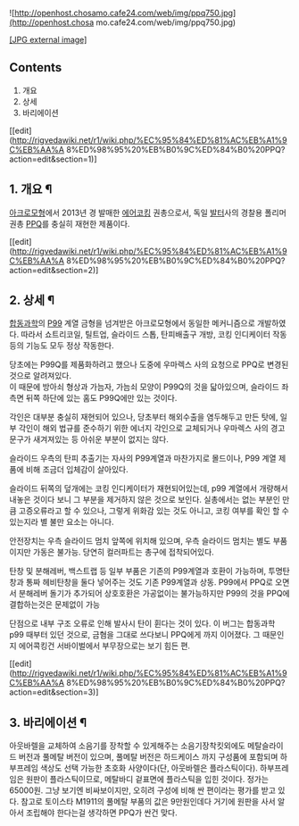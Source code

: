 ![http://openhost.chosamo.cafe24.com/web/img/ppq750.jpg](http://openhost.chosa
mo.cafe24.com/web/img/ppq750.jpg)

[[JPG external image]](http://openhost.chosamo.cafe24.com/web/img/ppq750.jpg)

  

## Contents

    

1. 개요 
2. 상세 
3. 바리에이션 

[[edit](http://rigvedawiki.net/r1/wiki.php/%EC%95%84%ED%81%AC%EB%A1%9C%EB%AA%A
8%ED%98%95%20%EB%B0%9C%ED%84%B0%20PPQ?action=edit&section=1)]

## 1. 개요 ¶

[아크로모형](%EC%95%84%ED%81%AC%EB%A1%9C%EB%AA%A8%ED%98%95.md)에서 2013년 경 발매한 [에어코킹](%EC%97%90%EC%96%B4%20%EC%BD%94%ED%82%B9.md) 권총으로서, 독일
[발터](%EB%B0%9C%ED%84%B0.md)사의 경찰용 폴리머 권총
[PPQ](%EB%B0%9C%ED%84%B0%20PPQ.md)를 충실히 재현한 제품이다.

[[edit](http://rigvedawiki.net/r1/wiki.php/%EC%95%84%ED%81%AC%EB%A1%9C%EB%AA%A
8%ED%98%95%20%EB%B0%9C%ED%84%B0%20PPQ?action=edit&section=2)]

## 2. 상세 ¶

[합동과학](%ED%95%A9%EB%8F%99%EA%B3%BC%ED%95%99.md)의
[P99](%EB%B0%9C%ED%84%B0%20P99.md) 계열 금형을 넘겨받은 아크로모형에서 동일한 메커니즘으로 개발하였다.
따라서 쇼트리코일, 틸트업, 슬라이드 스톱, 탄피배출구 개방, 코킹 인디케이터 작동 등의 기능도 모두 정상 작동한다.

  

당초에는 P99Q를 제품화하려고 했으나 도중에 우마렉스 사의 요청으로 PPQ로 변경된 것으로 알려져있다.  
이 때문에 방아쇠 형상과 가늠자, 가늠쇠 모양이 P99Q의 것을 닯아있으며, 슬라이드 좌측면 뒤쪽 하단에 있는 홈도 P99Q에만 있는
것이다.

  

각인은 대부분 충실히 재현되어 있으나, 당초부터 해외수출을 염두해두고 만든 탓에, 일부 각인이 해외 법규를 준수하기 위한 에너지 각인으로
교체되거나 우마렉스 사의 경고 문구가 새겨져있는 등 아쉬운 부분이 없지는 않다.

  

슬라이드 우측의 탄피 추출기는 자사의 P99계열과 마찬가지로 몰드이나, P99 계열 제품에 비해 조금더 입체감이 살아있다.

  

슬라이드 뒤쪽의 덮개에는 코킹 인디케이터가 재현되어있는데, p99 계열에서 개량해서 내놓은 것이다 보니 그 부분을 제거하지 않은 것으로
보인다. 실총에서는 없는 부분인 만큼 고증오류라고 할 수 있으나, 그렇게 위화감 있는 것도 아니고, 코킹 여부를 확인 할 수 있는지라 별
불만 요소는 아니다.

  

안전장치는 우측 슬라이드 멈치 앞쪽에 위치해 있으며, 우측 슬라이드 멈치는 별도 부품이지만 가동은 불가능. 당연히 컬러파트는 총구에
접착되어있다.

  

탄창 및 분해레버, 백스트랩 등 일부 부품은 기존의 P99계열과 호환이 가능하며, 투명탄창과 통짜 헤비탄창을 둘다 넣어주는 것도 기존
P99계열과 상동. P99에서 PPQ로 오면서 분해레버 돌기가 추가되어 상호호환은 가공없이는 불가능하지만 P99의 것을 PPQ에 결합하는것은
문제없이 가능

  

단점으로 내부 구조 오류로 인해 발사시 탄이 휜다는 것이 있다. 이 버그는 합동과학 p99 때부터 있던 것으로, 금혐을 그대로 쓰다보니
PPQ에게 까지 이어졌다. 그 때문인지 에어콕킹건 서바이벌에서 부무장으로는 보기 힘든 편.

  

[[edit](http://rigvedawiki.net/r1/wiki.php/%EC%95%84%ED%81%AC%EB%A1%9C%EB%AA%A
8%ED%98%95%20%EB%B0%9C%ED%84%B0%20PPQ?action=edit&section=3)]

## 3. 바리에이션 ¶

아웃바렐을 교체하여 소음기를 장착할 수 있게해주는 소음기장착킷외에도 메탈슬라이드 버전과 풀메탈 버전이 있으며, 풀메탈 버전은 하드케이스 까지
구성품에 포함되며 하부프레임 색상도 선택 가능한 초호화 사양이다(단, 아웃바렐은 플라스틱이다). 하부프레임은 원판이 플라스틱이므로, 메탈바디
겉표면에 플라스틱을 입힌 것이다. 정가는 65000원. 그냥 보기엔 비싸보이지만, 오히려 구성에 비해 싼 편이라는 평가를 받고 있다. 참고로
토이스타 M1911의 풀메탈 부품의 값은 9만원인데다 거기에 원판을 사서 알아서 조립해야 한다는걸 생각하면 PPQ가 싼건 맞다.

